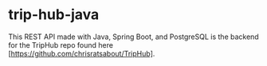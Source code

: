 # trip-hub-java
This REST API made with Java, Spring Boot, and PostgreSQL is the backend for the TripHub repo found here [https://github.com/chrisratsabout/TripHub].
